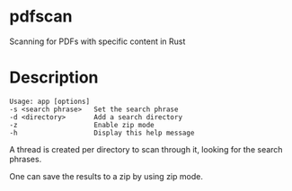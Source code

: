 # pdfscan
Scanning for PDFs with specific content in Rust

# Description
````
Usage: app [options]
-s <search phrase>   Set the search phrase
-d <directory>       Add a search directory
-z                   Enable zip mode
-h                   Display this help message
````

A thread is created per directory to scan through it, looking for the search phrases.

One can save the results to a zip by using zip mode.